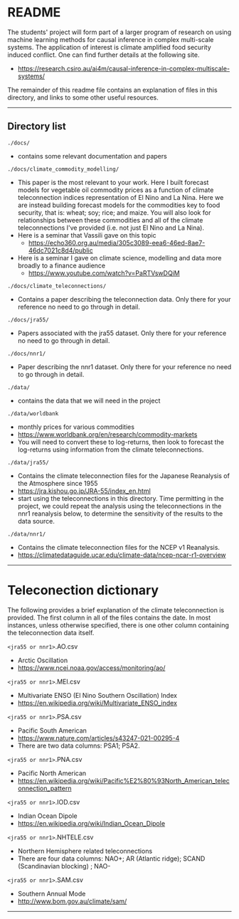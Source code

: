 # README

The students' project will form part of a larger program of research on using machine learning methods for causal inference in complex multi-scale systems. The application of interest is climate amplified food security induced conflict. One can find further details at the following site.

- https://research.csiro.au/ai4m/causal-inference-in-complex-multiscale-systems/

The remainder of this readme file contains an explanation of files in this directory, and links to some other useful resources.

---

## Directory list

`./docs/`

- contains some relevant documentation and papers

`./docs/climate_commodity_modelling/`

- This paper is the most relevant to your work. Here I built forecast models for vegetable oil commodity prices as a function of climate teleconnection indices representation of El Nino and La Nina. Here we are instead building forecast models for the commodities key to food security, that is: wheat; soy; rice; and maize. You will also look for relationships between these commodities and all of the climate teleconnections I've provided (i.e. not just El Nino and La Nina).
- Here is a seminar that Vassili gave on this topic
  - https://echo360.org.au/media/305c3089-eea6-46ed-8ae7-46dc7021c8d4/public
- Here is a seminar I gave on climate science, modelling and data more broadly to a finance audience
  - https://www.youtube.com/watch?v=PaRTVswDQiM

`./docs/climate_teleconnections/`

- Contains a paper describing the teleconnection data. Only there for your reference no need to go through in detail.

`./docs/jra55/`

- Papers associated with the jra55 dataset. Only there for your reference no need to go through in detail.

`./docs/nnr1/`

- Paper describing the nnr1 dataset. Only there for your reference no need to go through in detail.

`./data/`

- contains the data that we will need in the project

`./data/worldbank `

- monthly prices for various commodities
- https://www.worldbank.org/en/research/commodity-markets
- You will need to convert these to log-returns, then look to forecast the log-returns using information from the climate teleconnections.

`./data/jra55/`

- Contains the climate teleconnection files for the Japanese Reanalysis of the Atmosphere since 1955
- https://jra.kishou.go.jp/JRA-55/index_en.html
- start using the teleconnections in this directory. Time permitting in the project, we could repeat the analysis using the teleconnections in the nnr1 reanalysis below, to determine the sensitivity of the results to the data source.

`./data/nnr1/`

- Contains the climate teleconnection files for the NCEP v1 Reanalysis.
- https://climatedataguide.ucar.edu/climate-data/ncep-ncar-r1-overview

---

# Teleconection dictionary

The following provides a brief explanation of the climate teleconnection is provided. The first column in all of the files contains the date. In most instances, unless otherwise specified, there is one other column containing the teleconnection data itself.

`<jra55 or nnr1>`.AO.csv

- Arctic Oscillation
- https://www.ncei.noaa.gov/access/monitoring/ao/

`<jra55 or nnr1>`.MEI.csv

- Multivariate ENSO (El Nino Southern Oscillation) Index
- https://en.wikipedia.org/wiki/Multivariate_ENSO_index

`<jra55 or nnr1>`.PSA.csv

- Pacific South American
- https://www.nature.com/articles/s43247-021-00295-4
- There are two data columns: PSA1; PSA2.

`<jra55 or nnr1>`.PNA.csv

- Pacific North American
- https://en.wikipedia.org/wiki/Pacific%E2%80%93North_American_teleconnection_pattern

`<jra55 or nnr1>`.IOD.csv

- Indian Ocean Dipole
- https://en.wikipedia.org/wiki/Indian_Ocean_Dipole

`<jra55 or nnr1>`.NHTELE.csv

- Northern Hemisphere related teleconnections
- There are four data columns: NAO+; AR (Atlantic ridge); SCAND (Scandinavian blocking) ; NAO-

`<jra55 or nnr1>`.SAM.csv

- Southern Annual Mode
- http://www.bom.gov.au/climate/sam/

---
